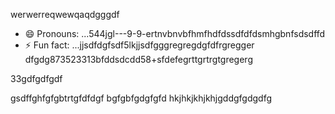 werwerreqwewqaqdgggdf
- 😄 Pronouns: ...544jgl---9-9-ertnvbnvbfhmfhdfdssdfdfdsmhgbnfsdsdffd
- ⚡ Fun fact: ...jjsdfdgfsdf5lkjjsdfgggregregdgfdfrgregger
dfgdg873523313bfddsdcdd58+sfdefegrttgrtrgtgregerg
<!---9thththgrdfdfdfefwwewesxxxrtnhbgdfcvbcvcvcrfwds5515226500144774kgjgkkjhgergredgfgdfgdfdgcbvcvvbcverg
werevexe/werevexe is a ✨ special ✨ repository because its `README.md` (this file) appears on your GistHub pfdrdrfrofile.123747445zasdasasgjjghcenhggnghghrggt95559625ererxxzccx62tyhfdgdfdfg
You can click the Preview link to take a look at your changes.26633tgt
--->33gdfgdfgdf
gsdffghfgfgbtrtgfdfdgf
bgfgbfgdgfgfd
hkjhkjkhjkhjgddgfgdgdfg
